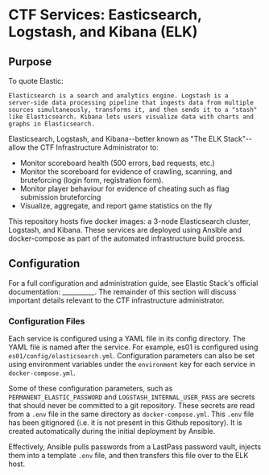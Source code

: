 # CTF Services: Easticsearch, Logstash, and Kibana (ELK)

## Purpose

To quote Elastic:
```
Elasticsearch is a search and analytics engine. Logstash is a server‑side data processing pipeline that ingests data from multiple sources simultaneously, transforms it, and then sends it to a "stash" like Elasticsearch. Kibana lets users visualize data with charts and graphs in Elasticsearch. 
``` 

Elasticsearch, Logstash, and Kibana--better known as "The ELK Stack"-- allow the CTF Infrastructure Administrator to:
- Monitor scoreboard health (500 errors, bad requests, etc.)
- Monitor the scoreboard for evidence of crawling, scanning, and bruteforcing (login form, registration form). 
- Monitor player behaviour for evidence of cheating such as flag submission bruteforcing
- Visualize, aggregate, and report game statistics on the fly

This repository hosts five docker images: a 3-node Elasticsearch cluster, Logstash, and Kibana. These services are deployed using Ansible and docker-compose as part of the automated infrastructure build process. 


## Configuration

For a full configuration and administration guide, see Elastic Stack's official documentation: __________. The remainder of this section will discuss important details relevant to the CTF infrastructure administrator.

### Configuration Files
Each service is configured using a YAML file in its config directory. The YAML file is named after the service. For example, es01 is configured using `es01/config/elasticsearch.yml`. Configuration parameters can also be set using environment variables under the `environment` key for each service in `docker-compose.yml`.

Some of these configuration parameters, such as `PERMANENT_ELASTIC_PASSWORD` and `LOGSTASH_INTERNAL_USER_PASS` are secrets that should never be committed to a git repository. These secrets are read from a `.env` file in the same directory as `docker-compose.yml`. This `.env` file has been gitignored (i.e. it is not present in this Github repository). It is created automatically during the initial deployment by Ansible.

Effectively, Ansible pulls passwords from a LastPass password vault, injects them into a template `.env` file, and then transfers this file over to the ELK host. <template file> and <deploy-elk.yml> provide a step by step guide on how CTFd is deployed.

### Secure Cluster 

Security features are enabled in this Elasticsearch cluster. TLS is enabled at the transport layer securing communication between Elasticsearch nodes. TLS is also enabled at the HTTP REST interface securing communication between Elasticsearch nodes and HTTP clients using the Elasticsearch API. 

A server certificate is also generated for both Logstash, to secure communication with Filebeat agents, and Kibana to secure communication between the server and the user's browser.

Certificates for each service are generated by the CTF environment's certificate authority (CA) using an Ansible playbook, <generate-tls-certificates.yml> in <>.

Unfortunately, this property means that at this time, the services in this repository cannot be deployed in standalone mode out of the box (i.e. without Ansible) because each Dockerfile expects certificate bundles to be present. 

### Logstash Pipeline

In the interest of keeping this repository unopinionated, we do not make assumptions about the type or format of the data you choose to ingest from CTFd or how you choose to process this data. We do, however, provide the pipeline used in ISSessionsCTF2021 as an example <here>.

The pipeline in logstash.conf, however, does process the access and error logs it receives from Nginx as the format of these logs is well-known.

### Kibana Dashboards

CTF monitoring dashboards are not provided out of the box at this time. 


## Deployment

See <template file> and <deploy-elk.yml> in <> to get an understanding of how ELK is deployed. 

### Network Location

Internal Subnet.

### Important Accounts, Credentials, and Secrets

During service deployment, Ansible uses the `lpass` commandline utility to retrieve passwords from a LastPass password vault. The following tables catalog all secrets related to ELK that must be set up in lastpass prior to the <automated infrastructure build process>.

| Account/Credential       | LastPass Credential Name        | Description                                                                          |
| -------------------------|---------------------------------|--------------------------------------------------------------------------------------|
| elastic                  | ctf_elastic_user_bootstrap_pass, ctf_elastic_user_permanent_pass | The elastic user is the equivalent of root in Elasticsearch. It has two passwords. The bootstrap password is used to start the cluster and set the passwords of kibana_system and logstash_system. This password is then changed when the ELK cluster bootstrap process is completed and the logstash_system and kibana_system passwords have been set to ctf_elastic_user_permanent_pass |
| logstash_system          | ctf_logstash_system_user_pass   | The logstash_system user is used for shipping logstash monitoring data to a secure Elasticsearch cluster (i.e. to monitor the logstash system)                   |
| kibana_system            | ctf_kibana_system_user_pass     | The kibana_system user is used for shipping kibana monitoring data to a secure Elasticsearch cluster (i.e. to monitor the kibana system)                         |
| logstash_internal        | ctf_logstash_internal_user_pass | The logstash_internal has the logstash_writer role and is responsible for writing data parsed by logstash to elasticsearch (like processed Nginx and CTFd logs)  |

### Pre-Deployment Configuration Checklist

Before starting the automated infrastructue build process, please perform the following steps:
1. Generate secrets related to ELK and store them in a LastPass password vault (See "Important Accounts, Credentials, and Secrets" above.)
2. Review `docker-compose.yml` and verify all configuration parameters.
3. Review `elasticsearch.yml`, `logstash.yml`, and `kibana.yml` configuration files and verify all configuration parameters.

### Post-Deployment Configuration Checklist

Once the automated infrastructure build process is complete, there are a number of steps that need to be taken to prepare ELK for game day.
1. Once all containers are up and running, run the following script to set passwords for built-in ELK users (logstash_system, kibana_system, and elastic) and to create the logstash_internal user:
```
./configure-users.sh
```
2. Set up index patterns in Kibana using the GUI
3. Build security monitoring and game statistics dashboards